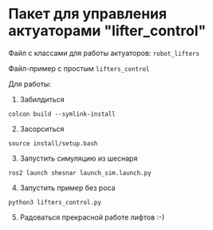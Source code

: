 # Пакет для управления актуаторами "lifter_control"

Файл с классами для работы актуаторов: `robot_lifters`

Файл-пример с простым `lifters_control`

Для работы:

1) Забилдиться 
```
colcon build --symlink-install
```

2) Засорситься
```
source install/setup.bash 
```

3) Запустить симуляцию из шеснаря
```
ros2 launch shesnar launch_sim.launch.py
```
4) Запустить пример без роса
```
python3 lifters_control.py
```
5) Радоваться прекрасной работе лифтов :-)

